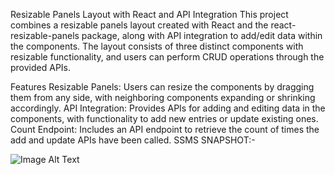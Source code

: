 Resizable Panels Layout with React and API Integration
This project combines a resizable panels layout created with React and the react-resizable-panels package, along with API integration to add/edit data within the components. The layout consists of three distinct components with resizable functionality, and users can perform CRUD operations through the provided APIs.

Features
Resizable Panels: Users can resize the components by dragging them from any side, with neighboring components expanding or shrinking accordingly.
API Integration: Provides APIs for adding and editing data in the components, with functionality to add new entries or update existing ones.
Count Endpoint: Includes an API endpoint to retrieve the count of times the add and update APIs have been called.
SSMS SNAPSHOT:-

![Image Alt Text](src/ssms_db.png)
